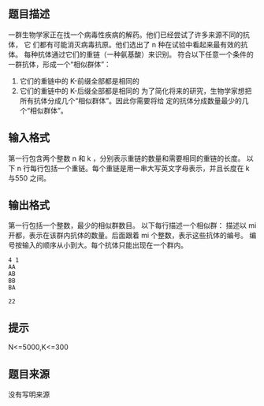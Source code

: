 


## 题目描述
一群生物学家正在找一个病毒性疾病的解药。他们已经尝试了许多来源不同的抗体， 它
们都有可能消灭病毒抗原。他们选出了 n 种在试验中看起来最有效的抗体。
每种抗体通过它们的重链（一种氨基酸）来识别。
符合以下任意一个条件的一群抗体，形成一个“相似群体”：
1. 它们的重链中的 K-前缀全部都是相同的
2. 它们的重链中的 K-后缀全部都是相同的
为了简化将来的研究，生物学家想把所有抗体分成几个“相似群体”。因此你需要将给
定的抗体分成数量最少的几个“相似群体”。
## 输入格式
第一行包含两个整数 n 和 k ，分别表示重链的数量和需要相同的重链的长度。
以下 n 行每行包括一个重链。每个重链是用一串大写英文字母表示，并且长度在 k 与550 之间。
## 输出格式
第一行包括一个整数，最少的相似群数目。
以下每行描述一个相似群：
描述以 mi 开都，表示在该群内抗体的数量。后面跟着 mi 个整数，表示这些抗体的编号。
编号按输入的顺序从小到大。每个抗体只能出现在一个群内。

```input1
4 1
AA
AB
BB
BA

```

```output1
22
```

## 提示
N<=5000,K<=300
## 题目来源
没有写明来源


